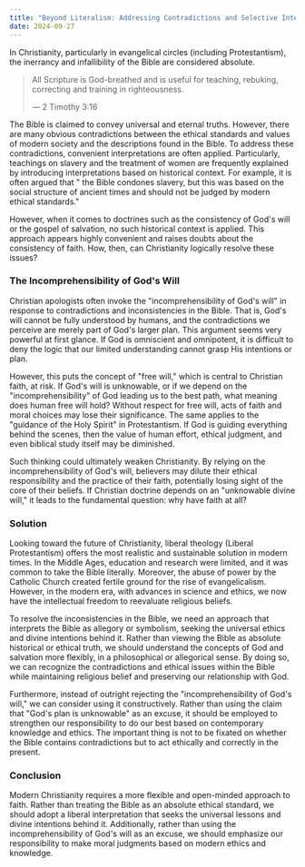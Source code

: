 ```yaml
---
title: "Beyond Literalism: Addressing Contradictions and Selective Interpretations in Christianity"
date: 2024-09-27
---
```


In Christianity, particularly in evangelical circles (including Protestantism), the inerrancy and infallibility of the Bible are considered absolute.

> All Scripture is God-breathed and is useful for teaching, rebuking, correcting and training in righteousness.
>
> — 2 Timothy 3:16

The Bible is claimed to convey universal and eternal truths. However, there are many obvious contradictions between the ethical standards and values of modern society and the descriptions found in the Bible. To address these contradictions, convenient interpretations are often applied. Particularly, teachings on slavery and the treatment of women are frequently explained by introducing interpretations based on historical context. For example, it is often argued that " the Bible condones slavery, but this was based on the social structure of ancient times and should not be judged by modern ethical standards."

However, when it comes to doctrines such as the consistency of God's will or the gospel of salvation, no such historical context is applied. This approach appears highly convenient and raises doubts about the consistency of faith. How, then, can Christianity logically resolve these issues?

### The Incomprehensibility of God's Will

Christian apologists often invoke the "incomprehensibility of God's will" in response to contradictions and inconsistencies in the Bible. That is, God's will cannot be fully understood by humans, and the contradictions we perceive are merely part of God's larger plan. This argument seems very powerful at first glance. If God is omniscient and omnipotent, it is difficult to deny the logic that our limited understanding cannot grasp His intentions or plan.

However, this puts the concept of "free will," which is central to Christian faith, at risk. If God's will is unknowable, or if we depend on the "incomprehensibility" of God leading us to the best path, what meaning does human free will hold? Without respect for free will, acts of faith and moral choices may lose their significance. The same applies to the "guidance of the Holy Spirit" in Protestantism. If God is guiding everything behind the scenes, then the value of human effort, ethical judgment, and even biblical study itself may be diminished.

Such thinking could ultimately weaken Christianity. By relying on the incomprehensibility of God's will, believers may dilute their ethical responsibility and the practice of their faith, potentially losing sight of the core of their beliefs. If Christian doctrine depends on an "unknowable divine will," it leads to the fundamental question: why have faith at all?

### Solution

Looking toward the future of Christianity, liberal theology (Liberal Protestantism) offers the most realistic and sustainable solution in modern times. In the Middle Ages, education and research were limited, and it was common to take the Bible literally. Moreover, the abuse of power by the Catholic Church created fertile ground for the rise of evangelicalism. However, in the modern era, with advances in science and ethics, we now have the intellectual freedom to reevaluate religious beliefs.

To resolve the inconsistencies in the Bible, we need an approach that interprets the Bible as allegory or symbolism, seeking the universal ethics and divine intentions behind it. Rather than viewing the Bible as absolute historical or ethical truth, we should understand the concepts of God and salvation more flexibly, in a philosophical or allegorical sense. By doing so, we can recognize the contradictions and ethical issues within the Bible while maintaining religious belief and preserving our relationship with God.

Furthermore, instead of outright rejecting the "incomprehensibility of God's will," we can consider using it constructively. Rather than using the claim that "God's plan is unknowable" as an excuse, it should be employed to strengthen our responsibility to do our best based on contemporary knowledge and ethics. The important thing is not to be fixated on whether the Bible contains contradictions but to act ethically and correctly in the present.

### Conclusion

Modern Christianity requires a more flexible and open-minded approach to faith. Rather than treating the Bible as an absolute ethical standard, we should adopt a liberal interpretation that seeks the universal lessons and divine intentions behind it. Additionally, rather than using the incomprehensibility of God's will as an excuse, we should emphasize our responsibility to make moral judgments based on modern ethics and knowledge.
